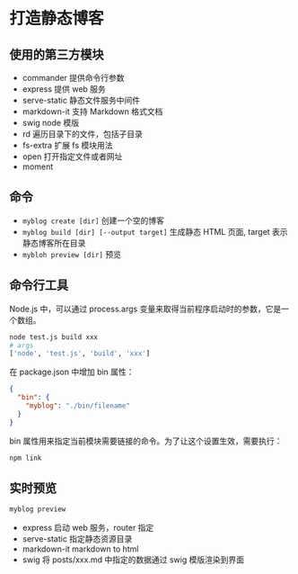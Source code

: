 # 打造静态博客

## 使用的第三方模块
- commander 提供命令行参数
- express 提供 web 服务
- serve-static 静态文件服务中间件
- markdown-it 支持 Markdown 格式文档
- swig node 模版
- rd 遍历目录下的文件，包括子目录
- fs-extra 扩展 fs 模块用法
- open 打开指定文件或者网址
- moment

## 命令
- `myblog create [dir]` 创建一个空的博客
- `myblog build [dir] [--output target]` 生成静态 HTML 页面, target 表示静态博客所在目录
- `mybloh preview [dir]` 预览

## 命令行工具
Node.js 中，可以通过 process.args 变量来取得当前程序启动时的参数，它是一个数组。
```bash
node test.js build xxx
# args
['node', 'test.js', 'build', 'xxx']
```
在 package.json 中增加 bin 属性：
```json
{
  "bin": {
    "myblog": "./bin/filename"
  }
}
```
bin 属性用来指定当前模块需要链接的命令。为了让这个设置生效，需要执行：
```bash
npm link
```

## 实时预览
```bash
myblog preview
```
- express 启动 web 服务，router 指定
- serve-static 指定静态资源目录
- markdown-it markdown to html
- swig 将 posts/xxx.md 中指定的数据通过 swig 模版渲染到界面